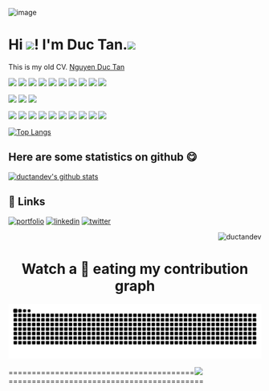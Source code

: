 ![image](https://user-images.githubusercontent.com/42485856/131239158-c0e7452f-bf08-4ac8-aafd-73a4f0f7422a.png)




# Hi <img src="https://raw.githubusercontent.com/MartinHeinz/MartinHeinz/master/wave.gif" width="30px">! I'm Duc Tan.<img src="https://emoji.slack-edge.com/T0172CCPGUW/party-blob/d7253707fa13e9ee.gif" width="30"/>

This is my old CV. [Nguyen Duc Tan](https://drive.google.com/file/d/1jf5Ak9lYIM-zNI4I7qnHStE7kHygRLIj/view?usp=sharing)

![](https://img.shields.io/badge/C-00599C?style=for-the-badge&logo=c&logoColor=white)
![](https://img.shields.io/badge/Python-14354C?style=for-the-badge&logo=python&logoColor=white)
![](https://img.shields.io/badge/Qt-111111?style=for-the-badge&logo=qt&logoColor=41cd52)
![](https://img.shields.io/badge/Jestson-111111?style=for-the-badge&logo=nvidia&logoColor=41cd52)
![](https://img.shields.io/badge/raspberrypi-A22846?style=for-the-badge&logo=raspberrypi&logoColor=white)
![](https://img.shields.io/badge/opencv-EE0000?style=for-the-badge&logo=opencv&logoColor=white)
![](https://img.shields.io/badge/docker-2496ED?style=for-the-badge&logo=docker&logoColor=white)
![](https://img.shields.io/badge/sqlite-003B57?style=for-the-badge&logo=sqlite&logoColor=white)
![](https://img.shields.io/badge/mqtt-660066?style=for-the-badge&logo=mqtt&logoColor=white)
![](https://img.shields.io/badge/tensorflow-FF6F00?style=for-the-badge&logo=tensorflow&logoColor=white)


![](https://img.shields.io/badge/Ubuntu-E95420?style=for-the-badge&logo=ubuntu&logoColor=white)
![](https://img.shields.io/badge/Windows-0078D6?style=for-the-badge&logo=windows&logoColor=white)
![](https://img.shields.io/badge/VS_Code-000000?style=for-the-badge&logo=visualstudiocode&logoColor=007ACC)

![](https://img.shields.io/badge/HTML5-E34F26?style=for-the-badge&logo=html5&logoColor=white)
![](https://img.shields.io/badge/CSS3-1572B6?style=for-the-badge&logo=css3&logoColor=white)
![](https://img.shields.io/badge/Bootstrap-563D7C?style=for-the-badge&logo=bootstrap&logoColor=white)
![](https://img.shields.io/badge/GitHub-100000?style=for-the-badge&logo=github&logoColor=white)
![](https://img.shields.io/badge/JavaScript-F7DF1E?style=for-the-badge&logo=javascript&logoColor=black)
![](https://img.shields.io/badge/Sass-CC6699?style=for-the-badge&logo=sass&logoColor=white)
![](https://img.shields.io/badge/ES6-F7DF1E?style=for-the-badge&logo=javascript&logoColor=black)
![](https://img.shields.io/badge/React-20232A?style=for-the-badge&logo=react&logoColor=61DAFB)
![](https://img.shields.io/badge/Redux-764ABC?style=for-the-badge&logo=redux&logoColor=white)
![](https://img.shields.io/badge/Typescript-3178C6?style=for-the-badge&logo=typescript&logoColor=white)


[![Top Langs](https://github-readme-stats.vercel.app/api/top-langs/?username=ductandev&layout=compact)](#)
## Here are some statistics on github 😋
[![ductandev's github stats](https://github-readme-stats.vercel.app/api?username=ductandev&show_icons=true&theme=default)](https://github.com/ductandev/)

## 🔗 Links
[![portfolio](https://img.shields.io/badge/my_portfolio-000?style=for-the-badge&logo=ko-fi&logoColor=white)]()
[![linkedin](https://img.shields.io/badge/linkedin-0A66C2?style=for-the-badge&logo=linkedin&logoColor=white)](https://www.linkedin.com/)
[![twitter](https://img.shields.io/badge/twitter-1DA1F2?style=for-the-badge&logo=twitter&logoColor=white)](https://twitter.com/)

<p align="right"> <img src="https://komarev.com/ghpvc/?username=ductandev&label=Profile%20views&color=0e75b6&style=flat" alt="ductandev" /> </p>

[website]: https://
[twitter]: https://twitter.com/ductandev
[linkedin]: https://

<h1 align = 'Center'>Watch a 🐍 eating my contribution graph</h1>
<p align="center">
  <img src="https://github.com/ductandev/ductandev/blob/output/github-contribution-grid-snake.svg" alt="snake"></center>
</p>

<!-- https://github.com/ductandev/ductandev/blob/output/github-contribution-grid-snake.gif?raw=true -->

========================================<img src="https://github.githubassets.com/images/mona-loading-default.gif" width="50"/>==========================================
